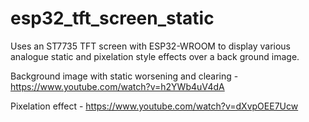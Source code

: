 # esp32_tft_screen_static
Uses an ST7735 TFT screen with ESP32-WROOM to display various analogue static and pixelation style effects over a back ground image.

Background image with static worsening and clearing - https://www.youtube.com/watch?v=h2YWb4uV4dA

Pixelation effect - https://www.youtube.com/watch?v=dXvpOEE7Ucw

